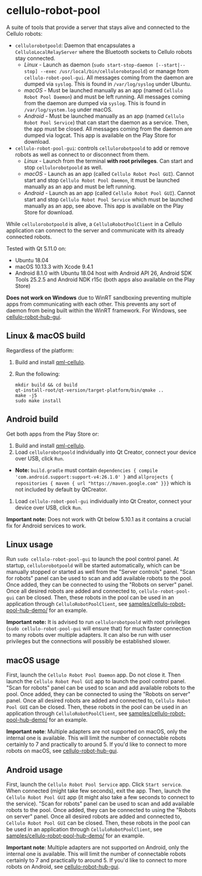 cellulo-robot-pool
==================

A suite of tools that provide a server that stays alive and connected to the Cellulo robots:

  - `cellulorobotpoold`: Daemon that encapsulates a `CelluloLocalRelayServer` where the Bluetooth sockets to Cellulo robots stay connected.
    - *Linux* - Launch as daemon (`sudo start-stop-daemon [--start|--stop] --exec /usr/local/bin/cellulorobotpoold`) or manage from `cellulo-robot-pool-gui`. All messages coming from the daemon are dumped via `syslog`. This is found in `/var/log/syslog` under Ubuntu.
    - *macOS* - Must be launched manually as an app (named `Cellulo Robot Pool Daemon`) and must be left running. All messages coming from the daemon are dumped via `syslog`. This is found in `/var/log/system.log` under macOS.
    - *Android* - Must be launched manually as an app (named `Cellulo Robot Pool Service`) that can start the daemon as a service. Then, the app must be closed. All messages coming from the daemon are dumped via logcat. This app is available on the Play Store for download.
  - `cellulo-robot-pool-gui`: controls `cellulorobotpoold` to add or remove robots as well as connect to or disconnect from them.
    - *Linux* - Launch from the terminal **with root privileges**. Can start and stop `cellulorobotpoold` as well.
    - *macOS* - Launch as an app (called `Cellulo Robot Pool GUI`). Cannot start and stop `Cellulo Robot Pool Daemon`, it must be launched manually as an app and must be left running.
    - *Android* - Launch as an app (called `Cellulo Robot Pool GUI`). Cannot start and stop `Cellulo Robot Pool Service` which must be launched manually as an app, see above. This app is available on the Play Store for download.

While `cellulorobotpoold` is alive, a `CelluloRobotPoolClient` in a Cellulo application can connect to the server and
communicate with its already connected robots.

Tested with Qt 5.11.0 on:

  - Ubuntu 18.04
  - macOS 10.13.3 with Xcode 9.4.1
  - Android 8.1.0 with Ubuntu 18.04 host with Android API 26, Android SDK Tools 25.2.5 and Android NDK r15c (both apps also available on the Play Store)

**Does not work on Windows** due to WinRT sandboxing preventing multiple apps from communicating with each other. This prevents any sort of daemon from being built within the WinRT framework. For Windows, see [cellulo-robot-hub-gui](../cellulo-robot-hub-gui/).

Linux & macOS build
-------------------

Regardless of the platform:

1. Build and install [qml-cellulo](../../).
1. Run the following:

    ```
    mkdir build && cd build
    qt-install-root/qt-version/target-platform/bin/qmake ..
    make -j5
    sudo make install
    ```

Android build
-------------

Get both apps from the Play Store or:

1. Build and install [qml-cellulo](../../).
1. Load `cellulorobotpoold` individually into Qt Creator, connect your device over USB, click `Run`.
  - **Note:** `build.gradle` must contain `dependencies { compile 'com.android.support:support-v4:26.1.0' }` and `allprojects { repositories { maven { url "https://maven.google.com" }}}` which is not included by default by QtCreator.
1. Load `cellulo-robot-pool-gui` individually into Qt Creator, connect your device over USB, click `Run`.

**Important note:** Does not work with Qt below 5.10.1 as it contains a crucial fix for Android services to work.

Linux usage
-----------

Run `sudo cellulo-robot-pool-gui` to launch the pool control panel. At startup, `cellulorobotpoold` will be started
automatically, which can be manually stopped or started as well from the "Server controls" panel. "Scan for robots"
panel can be used to scan and add available robots to the pool. Once added, they can be connected to using the "Robots
on server" panel. Once all desired robots are added and connected to, `cellulo-robot-pool-gui` can be closed. Then,
these robots in the pool can be used in an application through `CelluloRobotPoolClient`, see
[samples/cellulo-robot-pool-hub-demo/](../../samples/cellulo-robot-pool-hub-demo/) for an example.

**Important note:** It is advised to run `cellulorobotpoold` with root privileges (`sudo cellulo-robot-pool-gui` will
ensure that) for much faster connection to many robots over multiple adapters. It can also be run with user privileges
but the connections will possibly be established slower.

macOS usage
-----------

First, launch the `Cellulo Robot Pool Daemon` app. Do not close it. Then launch the `Cellulo Robot Pool GUI` app to launch the pool
control panel. "Scan for robots" panel can be used to scan and add available robots to the pool. Once added, they can be
connected to using the "Robots on server" panel. Once all desired robots are added and connected to,
`Cellulo Robot Pool GUI` can be closed. Then, these robots in the pool can be used in an application through
`CelluloRobotPoolClient`, see [samples/cellulo-robot-pool-hub-demo/](../../samples/cellulo-robot-pool-hub-demo/) for an example.

**Important note**: Multiple adapters are not supported on macOS, only the internal one is available. This will limit
the number of connectable robots certainly to 7 and practically to around 5. If you'd like to connect to more robots on
macOS, see [cellulo-robot-hub-gui](../cellulo-robot-hub-gui/).

Android usage
-------------

First, launch the `Cellulo Robot Pool Service` app. Click `Start service`. When connected (might take few seconds), exit the app. Then, launch the `Cellulo Robot Pool GUI` app (it might also take a few seconds to connect to the service). "Scan for robots" panel can be used to scan and add available robots to the pool. Once added, they can be
connected to using the "Robots on server" panel. Once all desired robots are added and connected to,
`Cellulo Robot Pool GUI` can be closed. Then, these robots in the pool can be used in an application through
`CelluloRobotPoolClient`, see [samples/cellulo-robot-pool-hub-demo/](../../samples/cellulo-robot-pool-hub-demo/) for an example.

**Important note**: Multiple adapters are not supported on Android, only the internal one is available. This will limit
the number of connectable robots certainly to 7 and practically to around 5. If you'd like to connect to more robots on
Android, see [cellulo-robot-hub-gui](../cellulo-robot-hub-gui/).
